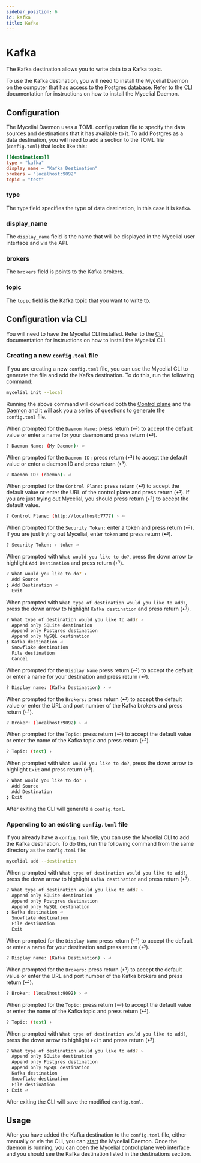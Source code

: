 ```yaml
---
sidebar_position: 6
id: kafka
title: Kafka
---
```


# Kafka

The Kafka destination allows you to write data to a Kafka topic.

To use the Kafka destination, you will need to install the Mycelial Daemon on
the computer that has access to the Postgres database. Refer to the
[CLI](../getting-started/CLI.md) documentation for instructions on how to
install the Mycelial Daemon.

## Configuration

The Mycelial Daemon uses a TOML configuration file to specify the data sources
and destinations that it has available to it. To add Postgres as a data
destination, you will need to add a section to the TOML file (`config.toml`)
that looks like this:

```toml
[[destinations]]
type = "kafka"
display_name = "Kafka Destination"
brokers = "localhost:9092"
topic = "test"
```

### type

The `type` field specifies the type of data destination, in this case it is
`kafka`.

### display_name

The `display_name` field is the name that will be displayed in the Mycelial user
interface and via the API.

### brokers

The `brokers` field is points to the Kafka brokers. 

### topic

The `topic` field is the Kafka topic that you want to write to.

## Configuration via CLI

You will need to have the Mycelial CLI installed. Refer to the 
[CLI](../getting-started/CLI.md) documentation for instructions on how to
install the Mycelial CLI.

### Creating a new `config.toml` file

If you are creating a new `config.toml` file, you can use the Mycelial CLI to
generate the file and add the Kafka destination. To do this, run the following 
command:

```sh
mycelial init --local
```

Running the above command will download both the [Control
plane](../core-concepts/Control-Plane) and the
[Daemon](../core-concepts/Daemon.md) and it will ask you a series of questions
to generate the `config.toml` file.

When prompted for the `Daemon Name:` press return (⏎) to accept the default
value or enter a name for your daemon and press return (⏎).

```sh
? Daemon Name: (My Daemon)› ⏎
```

When prompted for the `Daemon ID:` press return (⏎) to accept the default value
or enter a daemon ID and press return (⏎).

```sh
? Daemon ID: (daemon)› ⏎
```

When prompted for the `Control Plane:` press return (⏎) to accept the default
value or enter the URL of the control plane and press return (⏎). If you are
just trying out Mycelial, you should press return (⏎) to accept the default
value.

```sh
? Control Plane: (http://localhost:7777) › ⏎
```

When prompted for the `Security Token:` enter a token and press return (⏎). If 
you are just trying out Mycelial, enter `token` and press return (⏎).

```sh
? Security Token: › token ⏎
```

When prompted with `What would you like to do?`, press the down arrow to
highlight `Add Destination` and press return (⏎).

```sh
? What would you like to do? ›
  Add Source 
❯ Add Destination ⏎
  Exit
```

When prompted with `What type of destination would you like to add?`, press the
down arrow to highlight `Kafka destination` and press return (⏎).

```sh
? What type of destination would you like to add? ›
  Append only SQLite destination
  Append only Postgres destination 
  Append only MySQL destination
❯ Kafka destination ⏎
  Snowflake destination
  File destination
  Cancel
```

When prompted for the `Display Name` press return (⏎) to accept the default or
enter a name for your destination and press return (⏎).

```sh
? Display name: (Kafka Destination) › ⏎
```

When prompted for the `Brokers:` press return (⏎) to accept the default value or
enter the URL and port number of the Kafka brokers and press return (⏎).

```sh
? Broker: (localhost:9092) › ⏎
```

When prompted for the `Topic:` press return (⏎) to accept the default value or
enter the name of the Kafka topic and press return (⏎).

```sh
? Topic: (test) ›
```

When prompted with `What would you like to do?`, press the down arrow to
highlight `Exit` and press return (⏎).

```sh
? What would you like to do? ›
  Add Source
  Add Destination
❯ Exit
```

After exiting the CLI will generate a `config.toml`.

### Appending to an existing `config.toml` file

If you already have a `config.toml` file, you can use the Mycelial CLI to add
the Kafka destination. To do this, run the following command from the same
directory as the `config.toml` file:

```sh
mycelial add --destination
```

When prompted with `What type of destination would you like to add?`, press the
down arrow to highlight `Kafka destination` and press return (⏎).

```sh
? What type of destination would you like to add? ›
  Append only SQLite destination
  Append only Postgres destination 
  Append only MySQL destination
❯ Kafka destination ⏎
  Snowflake destination
  File destination
  Exit
```

When prompted for the `Display Name` press return (⏎) to accept the default or
enter a name for your destination and press return (⏎).

```sh
? Display name: (Kafka Destination) › ⏎
```

When prompted for the `Brokers:` press return (⏎) to accept the default value or
enter the URL and port number of the Kafka brokers and press return (⏎).

```sh
? Broker: (localhost:9092) › ⏎
```

When prompted for the `Topic:` press return (⏎) to accept the default value or
enter the name of the Kafka topic and press return (⏎).

```sh
? Topic: (test) ›
```

When prompted with `What type of destination would you like to add?`, press the
down arrow to highlight `Exit` and press return (⏎).

```sh
? What type of destination would you like to add? ›
  Append only SQLite destination
  Append only Postgres destination
  Append only MySQL destination
  Kafka destination
  Snowflake destination
  File destination
❯ Exit ⏎
```

After exiting the CLI will save the modified `config.toml`.

## Usage

After you have added the Kafka destination to the `config.toml` file, either
manually or via the CLI, you can [start](../getting-started/CLI.md#starting) the
Mycelial Daemon. Once the daemon is running, you can open the Mycelial control
plane web interface and you should see the Kafka destination listed in the
destinations section.

